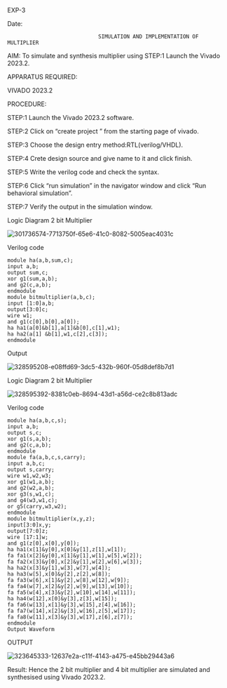 EXP-3

Date:

                                 SIMULATION AND IMPLEMENTATION OF MULTIPLIER
AIM: 
 To simulate and synthesis multiplier using STEP:1 Launch the Vivado 2023.2. 

APPARATUS REQUIRED:

VIVADO 2023.2
  
PROCEDURE:

STEP:1 Launch the Vivado 2023.2 software.

STEP:2 Click on “create project ” from the starting page of vivado.

STEP:3 Choose the design entry method:RTL(verilog/VHDL).

STEP:4 Crete design source and give name to it and click finish.

STEP:5 Write the verilog code and check the syntax.

STEP:6 Click “run simulation” in the navigator window and click “Run behavioral simulation”.

STEP:7 Verify the output in the simulation window.

Logic Diagram
2 bit Multiplier

![301736574-7713750f-65e6-41c0-8082-5005eac4031c](https://github.com/Naradinakar/VLSI-LAB-EXP-3/assets/161109578/e7144aed-447b-4f6d-9c44-65d7b8625bae)


Verilog code
```
module ha(a,b,sum,c);
input a,b;
output sum,c;
xor g1(sum,a,b);
and g2(c,a,b);
endmodule
module bitmultiplier(a,b,c);
input [1:0]a,b;
output[3:0]c;
wire w1;
and g1(c[0],b[0],a[0]);
ha ha1(a[0]&b[1],a[1]&b[0],c[1],w1);
ha ha2(a[1] &b[1],w1,c[2],c[3]);
endmodule
```

Output

![328595208-e08ffd69-3dc5-432b-960f-05d8def8b7d1](https://github.com/Naradinakar/VLSI-LAB-EXP-3/assets/161109578/b0fda2b4-62f2-4889-863f-d0006466861c)



Logic Diagram
2 bit Multiplier

![328595392-8381c0eb-8694-43d1-a56d-ce2c8b813adc](https://github.com/Naradinakar/VLSI-LAB-EXP-3/assets/161109578/a2b48755-14f6-40bb-a90d-2b9236ab0002)



Verilog code
```
module ha(a,b,c,s);
input a,b;
output s,c;
xor g1(s,a,b);
and g2(c,a,b);
endmodule
module fa(a,b,c,s,carry);
input a,b,c;
output s,carry;
wire w1,w2,w3;
xor g1(w1,a,b);
and g2(w2,a,b);
xor g3(s,w1,c);
and g4(w3,w1,c);
or g5(carry,w3,w2);
endmodule
module bitmultiplier(x,y,z);
input[3:0]x,y;
output[7:0]z;
wire [17:1]w;
and g1(z[0],x[0],y[0]);
ha ha1(x[1]&y[0],x[0]&y[1],z[1],w[1]);
fa fa1(x[2]&y[0],x[1]&y[1],w[1],w[5],w[2]);
fa fa2(x[3]&y[0],x[2]&y[1],w[2],w[6],w[3]);
ha ha2(x[3]&y[1],w[3],w[7],w[4]);
ha ha3(w[5],x[0]&y[2],z[2],w[8]);
fa fa3(w[6],x[1]&y[2],w[8],w[12],w[9]);
fa fa4(w[7],x[2]&y[2],w[9],w[13],w[10]);
fa fa5(w[4],x[3]&y[2],w[10],w[14],w[11]);
ha ha4(w[12],x[0]&y[3],z[3],w[15]);
fa fa6(w[13],x[1]&y[3],w[15],z[4],w[16]);
fa fa7(w[14],x[2]&y[3],w[16],z[5],w[17]);
fa fa8(w[11],x[3]&y[3],w[17],z[6],z[7]);
endmodule
Output Waveform
```
OUTPUT

![323645333-12637e2a-c11f-4143-a475-e45bb29443a6](https://github.com/Naradinakar/VLSI-LAB-EXP-3/assets/161109578/d49e8c32-e18c-4f66-8bc8-85d74d36fe43)




Result:
       Hence the 2 bit multiplier and 4 bit multiplier are simulated and synthesised using Vivado 2023.2.



